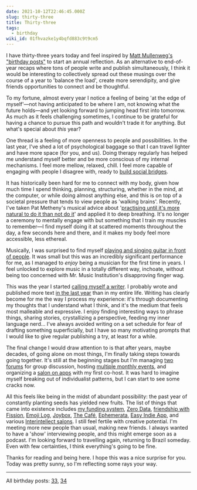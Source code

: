 ```yaml
---
date: 2021-10-12T22:46:45.000Z
slug: thirty-three
title: Thirty-three
tags:
  - birthday
wiki_id: 01fhvazke1y4bqfd883c9t9cm5
---
```

I have thirty-three years today and feel inspired by [Matt Mullenweg's "birthday posts"](https://ma.tt/category/birthday) to start an annual reflection. As an alternative to end-of-year recaps where tons of people write and publish simultaneously, I think it would be interesting to collectively spread out these musings over the course of a year to 'balance the load', create more serendipity, and give friends opportunities to connect and be thoughtful.

To my fortune, almost every year I notice a feeling of being 'at the edge of myself'—not having anticipated to be where I am, not knowing what the future holds—and yet looking forward to jumping head first into tomorrow. As much as it feels challenging sometimes, I continue to be grateful for having a chance to pursue this path and wouldn't trade it for anything. But what's special about _this_ year?

One thread is a feeling of more openness to people and possibilities. In the last year, I've shed a lot of psychological baggage so that I can travel lighter and have more space (for you, and us). Doing therapy regularly has helped me understand myself better and be more conscious of my internal mechanisms. I feel more mellow, relaxed, chill. I feel more capable of engaging with people I disagree with, ready to [build social bridges](https://cafe.rosano.ca/t/129).

It has historically been hard for me to connect with my body, given how much time I spend thinking, planning, structuring, whether in the mind, at the computer, or while doing almost anything else, and this is on top of a societal pressure that tends to view people as 'walking brains'. Recently, I've taken Pat Metheny's musical advice about '[practising until it's more natural to do it than not do it](https://youtu.be/QEgalcH%5F-b4?t=2797)' and applied it to deep breathing. It's no longer a ceremony to mentally engage with but something that I train my muscles to remember—I find myself doing it at scattered moments throughout the day, a few seconds here and there, and it makes my body feel more accessible, less ethereal.

Musically, I was surprised to find myself [playing and singing guitar in front of people](https://utopia.rosano.ca/tiny-concert-for-a-friend). It was small but this was an incredibly significant performance for me, as I managed to _enjoy_ being a musician for the first time in years. I feel unlocked to explore music in a totally different way, inchoate, without being too concerned with Mr. Music Institution's disapproving finger wag.

This was the year I started [calling myself a writer](https://twitter.com/rosano/status/1395357160352231425). I probably wrote and published more text [in the last year](https://rosano.hmm.garden) than in my entire life. Writing has clearly become for me the way I process my experience: it's through documenting my thoughts that I understand what I think, and it's the medium that feels most malleable and expressive. I enjoy finding interesting ways to phrase things, sharing stories, crystallizing a perspective, feeding my inner language nerd… I've always avoided writing on a set schedule for fear of drafting something superficially, but I have so many motivating prompts that I would like to give regular publishing a try, at least for a while.

The final change I would draw attention to is that after years, maybe decades, of going alone on most things, I'm finally taking steps towards going together. It's still at the beginning stages but I'm managing [two](https://cafe.rosano.ca) [forums](https://chat.0data.app) for group discussion, hosting [multiple monthly events](https://cafe.rosano.ca/t/140#events-are-work-1), and organizing a [salon on apps](https://interintellect.com/salon/are-apps-making-us-better-or-worse) with my first co-host. It was hard to imagine myself breaking out of individualist patterns, but I can start to see some cracks now.

All this feels like being in the midst of abundant possibility: the past year of constantly planting seeds has yielded new fruits. The list of things that came into existence includes [my funding system](https://cafe.rosano.ca/t/69), [Zero Data](https://0data.app), [friendship with Fission](https://cafe.rosano.ca/t/67), [Emoji Log](https://emojilog.rosano.ca), [Joybox](https://rosano.hmm.garden/01f3t6hb8645evfj9k0yjvpsy9), [The Café](https://rosano.hmm.garden/01f5gs4k2k4ps9eq1ns3gv9fkq), [Ephemerata](https://rosano.hmm.garden/01f58x4bdpm6530ba58wxjm30w), [Easy Indie App](https://rosano.hmm.garden/01f9y6qnz33xwt10qt5bjth7xa), and various [Interintellect salons](https://interintellect.com/salons/photo/?tribe-bar-search=rosano&eventDisplay=past). I still feel fertile with creative potential. I'm meeting more new people than usual, making new friends. I always wanted to have a 'show' interviewing people, and this might emerge soon as a podcast. I'm looking forward to travelling again, returning to Brazil someday. Even with few certainties, I think everything's going to be fine.

Thanks for reading and being here. I hope this was a nice surprise for you. Today was pretty sunny, so I'm reflecting some rays your way.

---

All birthday posts: [33](https://utopia.rosano.ca/thirty-three), [34](https://utopia.rosano.ca/thirty-four)
